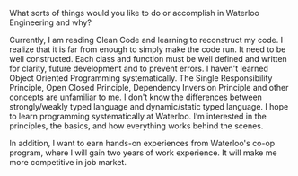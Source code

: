 What sorts of things would you like to do or accomplish in Waterloo Engineering and why?

Currently, I am reading Clean Code and learning to reconstruct my code. I realize that it is far from enough to simply make the code run. It need to be well constructed. Each class and function must be well defined and written for clarity, future development and to prevent errors. I haven't learned Object Oriented Programming systematically. The Single Responsibility Principle, Open Closed Principle, Dependency Inversion Principle and other concepts are unfamiliar to me. I don't know the differences between strongly/weakly typed language and dynamic/static typed language. I hope to learn programming systematically at Waterloo. I’m interested in the principles, the basics, and how everything works behind the scenes. 

In addition, I want to earn hands-on experiences from Waterloo's co-op program, where I will gain two years of work experience. It will make me more competitive in job market.
